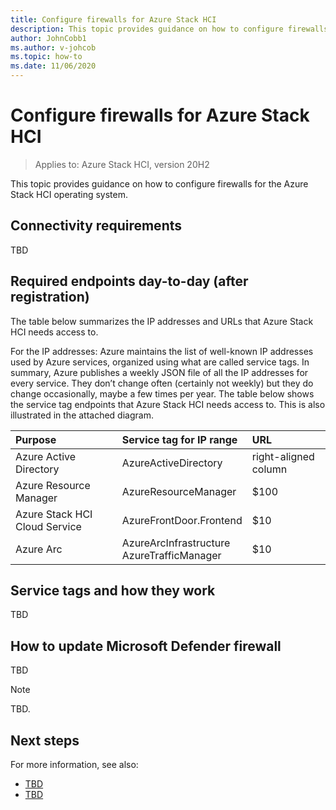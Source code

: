 ```yaml
---
title: Configure firewalls for Azure Stack HCI
description: This topic provides guidance on how to configure firewalls for the Azure Stack HCI operating system.
author: JohnCobb1
ms.author: v-johcob
ms.topic: how-to
ms.date: 11/06/2020
---
```


# Configure firewalls for Azure Stack HCI

>Applies to: Azure Stack HCI, version 20H2

This topic provides guidance on how to configure firewalls for the Azure Stack HCI operating system.


<!---See Cosmos' RE: Firewall Endpoints for AAD App Registration mail for topic structure.
1 A polished-up version of my response to Matt in the attached thread, showing URLs and IP service tags we need.
2 See above for Jason's input on enterprise firewall step.--->



## Connectivity requirements
TBD

<!---Set up concept diagram here.--->
<!---:::image type="content" source="./media/network-controller/topology-option-1.png" alt-text="Option 1 to create a physical network for the Network Controller." lightbox="./media/network-controller/topology-option-1.png":::--->

## Required endpoints day-to-day (after registration)
The table below summarizes the IP addresses and URLs that Azure Stack HCI needs access to.

For the IP addresses: Azure maintains the list of well-known IP addresses used by Azure services, organized using what are called service tags. In summary, Azure publishes a weekly JSON file of all the IP addresses for every service. They don’t change often (certainly not weekly) but they do change occasionally, maybe a few times per year. The table below shows the service tag endpoints that Azure Stack HCI needs access to. This is also illustrated in the attached diagram.

<!---See Cosmos's mail for table content--->
| Purpose                       | Service tag for IP range | URL                                               |
| :-----------------------------| :----------------------- | :------------------------------------------------ |
| Azure Active Directory        | AzureActiveDirectory     | right-aligned column                              |
| Azure Resource Manager        | AzureResourceManager     | $100                                              |
| Azure Stack HCI Cloud Service | AzureFrontDoor.Frontend  | $10                                               |
| Azure Arc                     | AzureArcInfrastructure<br> AzureTrafficManager | $10                         |


## Service tags and how they work
TBD

## How to update Microsoft Defender firewall
TBD
<!---See Cosmos's mail for PS steps--->

<!---Example note format.--->
   >[!NOTE]
   > TBD.

<!---Example figure format--->
<!---:::image type="content" source="./media/network-controller/topology-option-1.png" alt-text="Option 1 to create a physical network for the Network Controller." lightbox="./media/network-controller/topology-option-1.png":::--->

## Next steps
For more information, see also:
<!---Placeholders for format examples. Replace all before initial topic review.--->

- [TBD](../overview.md)
- [TBD](cache.md)
